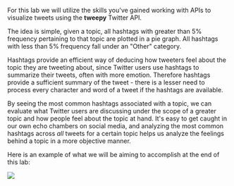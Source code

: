 <!--title={Introduction}-->

For this lab we will utilize the skills you've gained working with APIs to visualize tweets using the **tweepy** Twitter API.

The idea is simple, given a topic, all hashtags with greater than 5% frequency pertaining to that topic are  plotted in a pie graph. All hashtags with less than 5% frequency fall under an "Other" category.

Hashtags provide an efficient way of deducing how tweeters feel about the topic they are tweeting about, since Twitter users use hashtags to summarize their tweets, often with more emotion. Therefore hashtags provide a sufficient summary of the tweet - there is a lesser need to process every character and word of a tweet if the hashtags are available. 

By seeing the most common hashtags associated with a topic, we can evaluate what Twitter users are discussing under the scope of a greater topic and how people feel about the topic at hand. It's easy to get caught in our own echo chambers on social media, and analyzing the most common hashtags across *all* tweets for a certain topic helps us analyze the feelings behind a topic in a more objective manner. 

Here is an example of what we will be aiming to accomplish at the end of this lab:

![](https://projectbit.s3-us-west-1.amazonaws.com/darlene/labs/pieplot.png)


